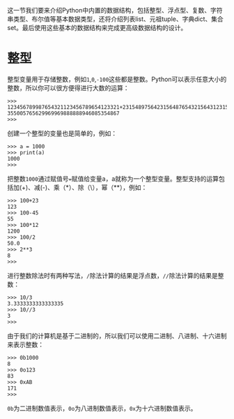 这一节我们要来介绍Python中内置的数据结构，包括整型、浮点型、复数、字符串类型、布尔值等基本数据类型，还将介绍列表list、元祖tuple、字典dict、集合set。最后使用这些基本的数据结构来完成更高级数据结构的设计。
# 整型
整型变量用于存储整数，例如`1`,`0`,`-100`这些都是整数。Python可以表示任意大小的整数，所以你可以很方便得进行大数的运算：
```
>>> 123456789987654321123456789654123321+231548975642315648765432156431231546
355005765629969969888888946085354867
>>> 

```
创建一个整型的变量也是简单的，例如：
```
>>> a = 1000
>>> print(a)
1000
>>> 

```
把整数`1000`通过赋值号`=`赋值给变量a，a就称为一个整型变量。整型支持的运算包括加(+)、减(-)、乘（*）、除（\），幂（**），例如：
```
>>> 100+23
123
>>> 100-45
55
>>> 100*12
1200
>>> 100/2
50.0
>>> 2**3
8
>>> 
```
进行整数除法时有两种写法，`/`除法计算的结果是浮点数，`//`除法计算的结果是整数：
```
>>> 10/3
3.3333333333333335
>>> 10//3
3
>>> 
```

由于我们的计算机是基于二进制的，所以我们可以使用二进制、八进制、十六进制来表示整数：

```
>>> 0b1000
8
>>> 0o123
83
>>> 0xAB
171
>>> 

```

`0b`为二进制数值表示，`0o`为八进制数值表示，`0x`为十六进制数值表示。



